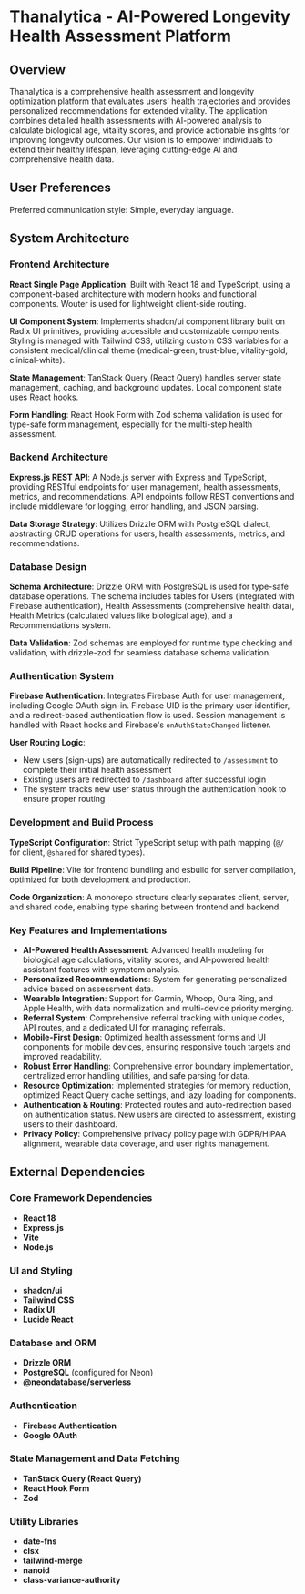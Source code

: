 # Thanalytica - AI-Powered Longevity Health Assessment Platform

## Overview

Thanalytica is a comprehensive health assessment and longevity optimization platform that evaluates users' health trajectories and provides personalized recommendations for extended vitality. The application combines detailed health assessments with AI-powered analysis to calculate biological age, vitality scores, and provide actionable insights for improving longevity outcomes. Our vision is to empower individuals to extend their healthy lifespan, leveraging cutting-edge AI and comprehensive health data.

## User Preferences

Preferred communication style: Simple, everyday language.

## System Architecture

### Frontend Architecture

**React Single Page Application**: Built with React 18 and TypeScript, using a component-based architecture with modern hooks and functional components. Wouter is used for lightweight client-side routing.

**UI Component System**: Implements shadcn/ui component library built on Radix UI primitives, providing accessible and customizable components. Styling is managed with Tailwind CSS, utilizing custom CSS variables for a consistent medical/clinical theme (medical-green, trust-blue, vitality-gold, clinical-white).

**State Management**: TanStack Query (React Query) handles server state management, caching, and background updates. Local component state uses React hooks.

**Form Handling**: React Hook Form with Zod schema validation is used for type-safe form management, especially for the multi-step health assessment.

### Backend Architecture

**Express.js REST API**: A Node.js server with Express and TypeScript, providing RESTful endpoints for user management, health assessments, metrics, and recommendations. API endpoints follow REST conventions and include middleware for logging, error handling, and JSON parsing.

**Data Storage Strategy**: Utilizes Drizzle ORM with PostgreSQL dialect, abstracting CRUD operations for users, health assessments, metrics, and recommendations.

### Database Design

**Schema Architecture**: Drizzle ORM with PostgreSQL is used for type-safe database operations. The schema includes tables for Users (integrated with Firebase authentication), Health Assessments (comprehensive health data), Health Metrics (calculated values like biological age), and a Recommendations system.

**Data Validation**: Zod schemas are employed for runtime type checking and validation, with drizzle-zod for seamless database schema validation.

### Authentication System

**Firebase Authentication**: Integrates Firebase Auth for user management, including Google OAuth sign-in. Firebase UID is the primary user identifier, and a redirect-based authentication flow is used. Session management is handled with React hooks and Firebase's `onAuthStateChanged` listener.

**User Routing Logic**: 
- New users (sign-ups) are automatically redirected to `/assessment` to complete their initial health assessment
- Existing users are redirected to `/dashboard` after successful login
- The system tracks new user status through the authentication hook to ensure proper routing

### Development and Build Process

**TypeScript Configuration**: Strict TypeScript setup with path mapping (`@/` for client, `@shared` for shared types).

**Build Pipeline**: Vite for frontend bundling and esbuild for server compilation, optimized for both development and production.

**Code Organization**: A monorepo structure clearly separates client, server, and shared code, enabling type sharing between frontend and backend.

### Key Features and Implementations

- **AI-Powered Health Assessment**: Advanced health modeling for biological age calculations, vitality scores, and AI-powered health assistant features with symptom analysis.
- **Personalized Recommendations**: System for generating personalized advice based on assessment data.
- **Wearable Integration**: Support for Garmin, Whoop, Oura Ring, and Apple Health, with data normalization and multi-device priority merging.
- **Referral System**: Comprehensive referral tracking with unique codes, API routes, and a dedicated UI for managing referrals.
- **Mobile-First Design**: Optimized health assessment forms and UI components for mobile devices, ensuring responsive touch targets and improved readability.
- **Robust Error Handling**: Comprehensive error boundary implementation, centralized error handling utilities, and safe parsing for data.
- **Resource Optimization**: Implemented strategies for memory reduction, optimized React Query cache settings, and lazy loading for components.
- **Authentication & Routing**: Protected routes and auto-redirection based on authentication status. New users are directed to assessment, existing users to their dashboard.
- **Privacy Policy**: Comprehensive privacy policy page with GDPR/HIPAA alignment, wearable data coverage, and user rights management.

## External Dependencies

### Core Framework Dependencies
- **React 18**
- **Express.js**
- **Vite**
- **Node.js**

### UI and Styling
- **shadcn/ui**
- **Tailwind CSS**
- **Radix UI**
- **Lucide React**

### Database and ORM
- **Drizzle ORM**
- **PostgreSQL** (configured for Neon)
- **@neondatabase/serverless**

### Authentication
- **Firebase Authentication**
- **Google OAuth**

### State Management and Data Fetching
- **TanStack Query (React Query)**
- **React Hook Form**
- **Zod**

### Utility Libraries
- **date-fns**
- **clsx**
- **tailwind-merge**
- **nanoid**
- **class-variance-authority**